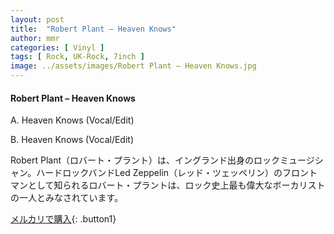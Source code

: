 ```yaml
---
layout: post
title:  "Robert Plant – Heaven Knows"
author: mmr
categories: [ Vinyl ]
tags: [ Rock, UK-Rock, 7inch ]
image: ../assets/images/Robert Plant – Heaven Knows.jpg
---
```


#### Robert Plant – Heaven Knows

A. Heaven Knows (Vocal/Edit)

B. Heaven Knows (Vocal/Edit)

Robert Plant（ロバート・プラント）は、イングランド出身のロックミュージシャン。ハードロックバンドLed Zeppelin（レッド・ツェッペリン）のフロントマンとして知られるロバート・プラントは、ロック史上最も偉大なボーカリストの一人とみなされています。



[メルカリで購入](https://jp.mercari.com/item/m77618413778){: .button1}

